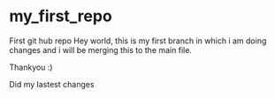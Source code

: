 # my_first_repo
First git hub repo
Hey world, this is my first branch in which i am doing changes and i will be merging this to the main file.

Thankyou :)

Did my lastest changes
